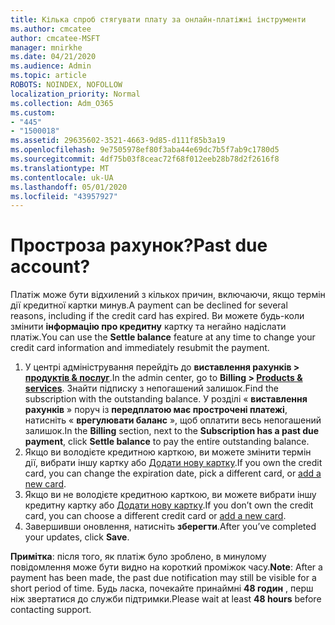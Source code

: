 ```yaml
---
title: Кілька спроб стягувати плату за онлайн-платіжні інструменти
ms.author: cmcatee
author: cmcatee-MSFT
manager: mnirkhe
ms.date: 04/21/2020
ms.audience: Admin
ms.topic: article
ROBOTS: NOINDEX, NOFOLLOW
localization_priority: Normal
ms.collection: Adm_O365
ms.custom:
- "445"
- "1500018"
ms.assetid: 29635602-3521-4663-9d85-d111f85b3a19
ms.openlocfilehash: 9e7505978ef80f3aba44e69dc7b5f7ab9c1780d5
ms.sourcegitcommit: 4df75b03f8ceac72f68f012eeb28b78d2f2616f8
ms.translationtype: MT
ms.contentlocale: uk-UA
ms.lasthandoff: 05/01/2020
ms.locfileid: "43957927"
---
```

# <a name="past-due-account"></a><span data-ttu-id="448d5-102">Простроза рахунок?</span><span class="sxs-lookup"><span data-stu-id="448d5-102">Past due account?</span></span>

<span data-ttu-id="448d5-103">Платіж може бути відхилений з кількох причин, включаючи, якщо термін дії кредитної картки минув.</span><span class="sxs-lookup"><span data-stu-id="448d5-103">A payment can be declined for several reasons, including if the credit card has expired.</span></span> <span data-ttu-id="448d5-104">Ви можете будь-коли змінити **інформацію про кредитну** картку та негайно надіслати платіж.</span><span class="sxs-lookup"><span data-stu-id="448d5-104">You can use the **Settle balance** feature at any time to change your credit card information and immediately resubmit the payment.</span></span>

1. <span data-ttu-id="448d5-105">У центрі адміністрування перейдіть до **виставлення рахунків > [продуктів & послуг](https://go.microsoft.com/fwlink/p/?linkid=842054)**.</span><span class="sxs-lookup"><span data-stu-id="448d5-105">In the admin center, go to **Billing > [Products & services](https://go.microsoft.com/fwlink/p/?linkid=842054)**.</span></span>
<span data-ttu-id="448d5-106">Знайти підписку з непогашений залишок.</span><span class="sxs-lookup"><span data-stu-id="448d5-106">Find the subscription with the outstanding balance.</span></span> <span data-ttu-id="448d5-107">У розділі « **виставлення рахунків** » поруч із **передплатою має прострочені платежі**, натисніть « **врегулювати баланс** », щоб оплатити весь непогашений залишок.</span><span class="sxs-lookup"><span data-stu-id="448d5-107">In the **Billing** section, next to the **Subscription has a past due payment**, click **Settle balance** to pay the entire outstanding balance.</span></span>
2. <span data-ttu-id="448d5-108">Якщо ви володієте кредитною карткою, ви можете змінити термін дії, вибрати іншу картку або [Додати нову картку](https://docs.microsoft.com/microsoft-365/commerce/billing-and-payments/add-update-or-remove-credit-card-or-bank-account?view=o365-worldwide).</span><span class="sxs-lookup"><span data-stu-id="448d5-108">If you own the credit card, you can change the expiration date, pick a different card, or [add a new card](https://docs.microsoft.com/microsoft-365/commerce/billing-and-payments/add-update-or-remove-credit-card-or-bank-account?view=o365-worldwide).</span></span>
3. <span data-ttu-id="448d5-109">Якщо ви не володієте кредитною карткою, ви можете вибрати іншу кредитну картку або [Додати нову картку](https://docs.microsoft.com/microsoft-365/commerce/billing-and-payments/add-update-or-remove-credit-card-or-bank-account?view=o365-worldwide).</span><span class="sxs-lookup"><span data-stu-id="448d5-109">If you don’t own the credit card, you can choose a different credit card or [add a new card](https://docs.microsoft.com/microsoft-365/commerce/billing-and-payments/add-update-or-remove-credit-card-or-bank-account?view=o365-worldwide).</span></span>
4. <span data-ttu-id="448d5-110">Завершивши оновлення, натисніть **зберегти**.</span><span class="sxs-lookup"><span data-stu-id="448d5-110">After you’ve completed your updates, click **Save**.</span></span>

<span data-ttu-id="448d5-111">**Примітка**: після того, як платіж було зроблено, в минулому повідомлення може бути видно на короткий проміжок часу.</span><span class="sxs-lookup"><span data-stu-id="448d5-111">**Note**: After a payment has been made, the past due notification may still be visible for a short period of time.</span></span> <span data-ttu-id="448d5-112">Будь ласка, почекайте принаймні **48 годин** , перш ніж звертатися до служби підтримки.</span><span class="sxs-lookup"><span data-stu-id="448d5-112">Please wait at least **48 hours** before contacting support.</span></span>
